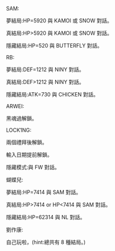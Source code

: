 SAM:

夢結局:HP=5920 與 KAMOI 或 SNOW 對話。

真結局:HP>5920 與 KAMOI 或 SNOW 對話。

隱藏結局:HP=520 與 BUTTERFLY 對話。

RB:

夢結局:DEF=1212 與 NINY 對話。

真結局:DEF>1212 與 NINY 對話。

隱藏結局:ATK=730 與 CHICKEN 對話。

ARWEI:

黑魂過解鎖。

LOCK1NG:

兩個禮拜後解鎖。

輸入日期提前解鎖。

隱藏模式:與 FW 對話。

蝴蝶兒:

夢結局:HP=7414 與 SAM 對話。

真結局:HP>7414 or HP<7414 與 SAM 對話。

隱藏結局:HP=62314 與 NL 對話。

劉作康:

自己玩啦，(hint:總共有 8 種結局。)
